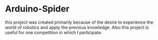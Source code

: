 # Arduino-Spider
 this project was created primarily because of the desire to experience the world of robotics and apply the previous knowledge. Also this project is useful for one competition in which I participate.
